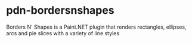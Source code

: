 # pdn-bordersnshapes
Borders N' Shapes is a Paint.NET plugin that renders rectangles, ellipses, arcs and pie slices with a variety of line styles
